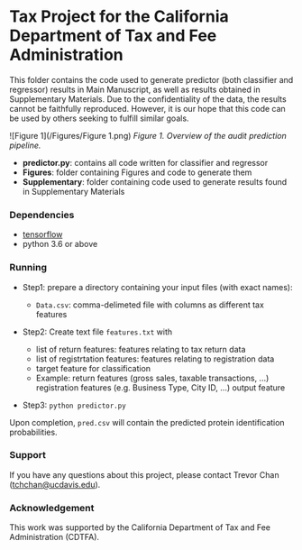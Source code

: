 # Tax Project for the California Department of Tax and Fee Administration

This folder contains the code used to generate predictor (both classifier and regressor) results in Main Manuscript, as well as results obtained in Supplementary Materials. Due to the confidentiality of the data, the results cannot be faithfully reproduced. However, it is our hope that this code can be used by others seeking to fulfill similar goals. 

![Figure 1](/Figures/Figure 1.png)
*Figure 1. Overview of the audit prediction pipeline.*

* <b>predictor.py</b>: contains all code written for classifier and regressor <br />
* <b>Figures</b>: folder containing Figures and code to generate them <br />
* <b>Supplementary</b>: folder containing code used to generate results found in Supplementary Materials <br />

### Dependencies
* [tensorflow](https://github.com/tensorflow/tensorflow)
* python 3.6 or above

### Running
* Step1: prepare a directory containing your input files (with exact names):

  * ```Data.csv```: comma-delimeted file with columns as different tax features

* Step2: Create text file ```features.txt``` with 

  * list of return features: features relating to tax return data
  * list of registrtation features: features relating to registration data
  * target feature for classification
  * Example: return features (gross sales, taxable transactions, ...) registration features (e.g. Business Type, City ID, ...) output feature

* Step3: ```python predictor.py```

Upon completion, ```pred.csv``` will contain the predicted protein identification probabilities.

### Support

If you have any questions about this project, please contact Trevor Chan (tchchan@ucdavis.edu).

### Acknowledgement

This work was supported by the California Department of Tax and Fee Administration (CDTFA).
